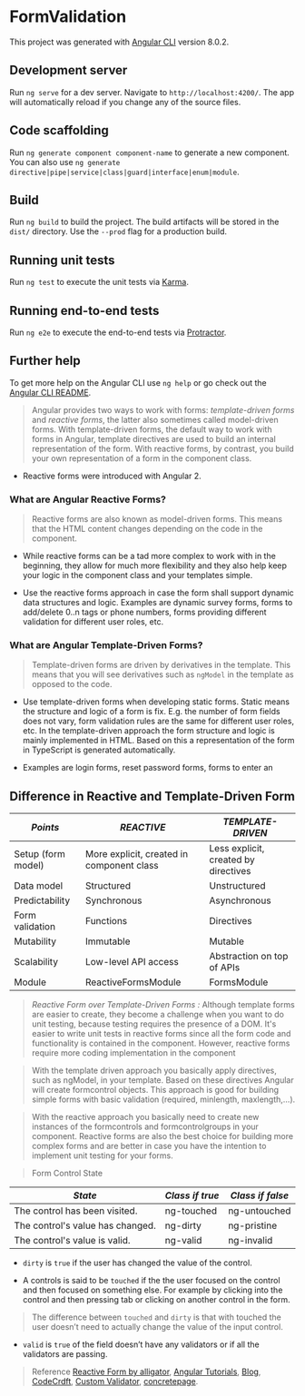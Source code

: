 # FormValidation

This project was generated with [Angular CLI](https://github.com/angular/angular-cli) version 8.0.2.

## Development server

Run `ng serve` for a dev server. Navigate to `http://localhost:4200/`. The app will automatically reload if you change any of the source files.

## Code scaffolding

Run `ng generate component component-name` to generate a new component. You can also use `ng generate directive|pipe|service|class|guard|interface|enum|module`.

## Build

Run `ng build` to build the project. The build artifacts will be stored in the `dist/` directory. Use the `--prod` flag for a production build.

## Running unit tests

Run `ng test` to execute the unit tests via [Karma](https://karma-runner.github.io).

## Running end-to-end tests

Run `ng e2e` to execute the end-to-end tests via [Protractor](http://www.protractortest.org/).

## Further help

To get more help on the Angular CLI use `ng help` or go check out the [Angular CLI README](https://github.com/angular/angular-cli/blob/master/README.md).


> Angular provides two ways to work with forms: *template-driven forms* and *reactive forms*, the latter also sometimes called model-driven forms. With template-driven forms, the default way to work with forms in Angular, template directives are used to build an internal representation of the form. With reactive forms, by contrast, you build your own representation of a form in the component class.

* Reactive forms were introduced with Angular 2.

### What are Angular Reactive Forms?
>Reactive forms are also known as model-driven forms. This means that the HTML content changes depending on the code in the component.

* While reactive forms can be a tad more complex to work with in the beginning, they allow for much more flexibility and they also help keep your logic in the component class and your templates simple.

* Use the reactive forms approach in case the form shall support dynamic data structures and logic. Examples are dynamic survey forms, forms to add/delete 0..n tags or phone numbers, forms providing different validation for different user roles, etc.


### What are Angular Template-Driven Forms?
>Template-driven forms are driven by derivatives in the template. This means that you will see derivatives such as `ngModel` in the template as opposed to the code. 

* Use template-driven forms when developing static forms. Static means the structure and logic of a form is fix. E.g. the number of form fields does not vary, form validation rules are the same for different user roles, etc. In the template-driven approach the form structure and logic is mainly implemented in HTML. Based on this a representation of the form in TypeScript is generated automatically.

* Examples are login forms, reset password forms, forms to enter an

## Difference in Reactive and Template-Driven Form

| *Points*            | *REACTIVE*                                 | *TEMPLATE-DRIVEN*                     |
|--------------------|-------------------------------------------|--------------------------------------|
| Setup (form model) | More explicit, created in component class | Less explicit, created by directives |
| Data model         | Structured                                | Unstructured                         |
| Predictability     | Synchronous                               | Asynchronous                         |
| Form validation    | Functions                                 | Directives                           |
| Mutability         | Immutable                                 | Mutable                              |
| Scalability        | Low-level API access                      | Abstraction on top of APIs  
| Module | ReactiveFormsModule | FormsModule

> *Reactive Form over Template-Driven Forms :* Although template forms are easier to create, they become a challenge when you want to do unit testing, because testing requires the presence of a DOM. It's easier to write unit tests in reactive forms since all the form code and functionality is contained in the component. However, reactive forms require more coding implementation in the component

> With the template driven approach you basically apply directives, such as ngModel, in your template. Based on these directives Angular will create formcontrol objects. This approach is good for building simple forms with basic validation (required, minlength, maxlength,...).

> With the reactive approach you basically need to create new instances of the formcontrols and formcontrolgroups in your component. Reactive forms are also the best choice for building more complex forms and are better in case you have the intention to implement unit testing for your forms.

> Form Control State

| *State*                            | *Class if true* | *Class if false* |
|----------------------------------|---------------|----------------|
| The control has been visited.    | ng-touched    | ng-untouched   |
| The control's value has changed. | ng-dirty      | ng-pristine    |
| The control's value is valid.    | ng-valid      | ng-invalid     |

* `dirty` is `true` if the user has changed the value of the control.

* A controls is said to be `touched` if the the user focused on the control and then focused on something else. For example by clicking into the control and then pressing tab or clicking on another control in the form.

> The difference between `touched` and `dirty` is that with touched the user doesn’t need to actually change the value of the input control.

* `valid` is `true` of the field doesn’t have any validators or if all the validators are passing.

> Reference [Reactive Form by alligator](https://alligator.io/angular/reactive-forms-introduction/), [Angular Tutorials](https://angular.io/guide/reactive-forms), [Blog](https://www.ryadel.com/en/angular-forms-template-driven-model-driven-reactive-pros-cons-tutorial-guide/), [CodeCrdft](https://codecraft.tv/courses/angular/forms/model-driven-validation/), [Custom Validator](https://dzone.com/articles/how-to-create-custom-validators-in-angular), [concretepage](https://www.concretepage.com/angular-2/angular-2-4-minlength-and-maxlength-validation-example).